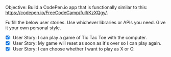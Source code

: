 Objective: Build a CodePen.io app that is functionally similar to this: https://codepen.io/FreeCodeCamp/full/KzXQgy/.

Fulfill the below user stories. Use whichever libraries or APIs you need. Give it your own personal style.

- [x] User Story: I can play a game of Tic Tac Toe with the computer.
- [x] User Story: My game will reset as soon as it's over so I can play again.
- [x] User Story: I can choose whether I want to play as X or O.
